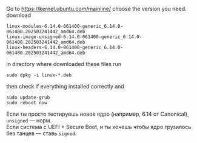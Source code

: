 Go to https://kernel.ubuntu.com/mainline/
choose the version you need.
download
```
linux-modules-6.14.0-061400-generic_6.14.0-061400.202503241442_amd64.deb
linux-image-unsigned-6.14.0-061400-generic_6.14.0-061400.202503241442_amd64.deb	
linux-headers-6.14.0-061400-generic_6.14.0-061400.202503241442_amd64.deb
```

in directory where downloaded these files run
```
sudo dpkg -i linux-*.deb 
```

then check if everything installed correctly
and
```
sudo update-grub
sudo reboot now
```

Если ты просто тестируешь новое ядро (например, 6.14 от Canonical), `unsigned` — норм.  
Если система с UEFI + Secure Boot, и ты хочешь чтобы ядро грузилось без танцев — ставь `signed`.

